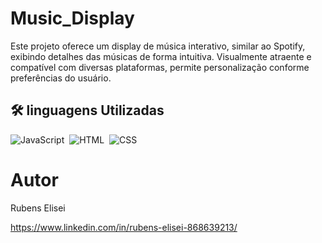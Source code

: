 # Music_Display
Este projeto oferece um display de música interativo, similar ao Spotify, exibindo detalhes das músicas de forma intuitiva. Visualmente atraente e compatível com diversas plataformas, permite personalização conforme preferências do usuário.

## 🛠 linguagens Utilizadas
![JavaScript](https://img.shields.io/badge/-JavaScript-05122A?style=flat&logo=javascript)&nbsp;
![HTML](https://img.shields.io/badge/-HTML-05122A?style=flat&logo=HTML5)&nbsp;
![CSS](https://img.shields.io/badge/-CSS-05122A?style=flat&logo=CSS3&logoColor=1572B6)&nbsp;


# Autor

Rubens Elisei

https://www.linkedin.com/in/rubens-elisei-868639213/
